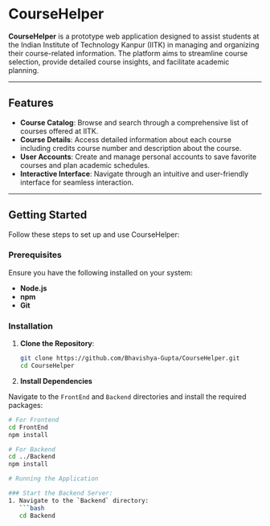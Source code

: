 # CourseHelper

**CourseHelper** is a prototype web application designed to assist students at the Indian Institute of Technology Kanpur (IITK) in managing and organizing their course-related information. The platform aims to streamline course selection, provide detailed course insights, and facilitate academic planning.

---

## Features

- **Course Catalog**: Browse and search through a comprehensive list of courses offered at IITK.
- **Course Details**: Access detailed information about each course including credits course number and description about the course.
- **User Accounts**: Create and manage personal accounts to save favorite courses and plan academic schedules.
- **Interactive Interface**: Navigate through an intuitive and user-friendly interface for seamless interaction.

---

## Getting Started

Follow these steps to set up and use CourseHelper:

### Prerequisites

Ensure you have the following installed on your system:

- **Node.js**
- **npm**
- **Git**

### Installation

1. **Clone the Repository**:

   ```bash
   git clone https://github.com/Bhavishya-Gupta/CourseHelper.git
   cd CourseHelper

2. **Install Dependencies**

Navigate to the `FrontEnd` and `Backend` directories and install the required packages:

```bash
# For Frontend
cd FrontEnd
npm install

# For Backend
cd ../Backend
npm install

# Running the Application

### Start the Backend Server:
1. Navigate to the `Backend` directory:
   ```bash
   cd Backend



